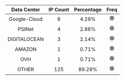 | Data Center | IP Count | Percentage | Freq |
|:------------:|:--------:|:-----------:|:-----:|
| Google-Cloud | 6 | 4.29% | 🟢 |
| PSINet | 4 | 2.86% | 🟢 |
| DIGITALOCEAN | 3 | 2.14% | 🟢 |
| AMAZON | 1 | 0.71% | 🟢 |
| OVH | 1 | 0.71% | 🟢 |
| OTHER | 125 | 89.29% | 🟢 |